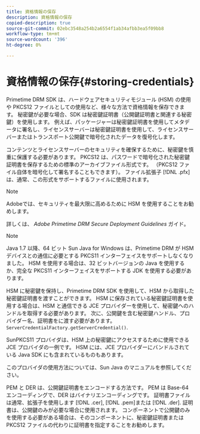 ```yaml
---
title: 資格情報の保存
description: 資格情報の保存
copied-description: true
source-git-commit: 02ebc3548a254b2a6554f1ab34afbb3ea5f09bb8
workflow-type: tm+mt
source-wordcount: '396'
ht-degree: 0%

---
```


# 資格情報の保存{#storing-credentials}

Primetime DRM SDK は、ハードウェアセキュリティモジュール (HSM) の使用や PKCS12 ファイルとしての使用など、様々な方法で資格情報を保存できます。 秘密鍵が必要な場合、SDK は秘密鍵証明書（公開鍵証明書と関連する秘密鍵）を使用します。 例えば、パッケージャーは秘密鍵証明書を使用してメタデータに署名し、ライセンスサーバーは秘密鍵証明書を使用して、ライセンスサーバーまたはトランスポート公開鍵で暗号化されたデータを復号化します。

コンテンツとライセンスサーバーのセキュリティを確保するために、秘密鍵を慎重に保護する必要があります。 PKCS12 は、パスワードで暗号化された秘密鍵証明書を保存するための標準のアーカイブファイル形式です。 （PKCS12 ファイル自体を暗号化して署名することもできます）。 ファイル拡張子 [!DNL .pfx] は、通常、この形式をサポートするファイルに使用されます。

>[!NOTE]
>
>Adobeでは、セキュリティを最大限に高めるために HSM を使用することをお勧めします。
>
>詳しくは、 *Adobe Primetime DRM Secure Deployment Guidelines* ガイド。

>[!NOTE]
>
>Java 1.7 以降、64 ビット Sun Java for Windows は、Primetime DRM が HSM デバイスとの通信に必要とする PKCS11 インターフェイスをサポートしなくなりました。 HSM を使用する場合は、32 ビットバージョンの Java を使用するか、完全な PKCS11 インターフェイスをサポートする JDK を使用する必要があります。

HSM に秘密鍵を保持し、Primetime DRM SDK を使用して、HSM から取得した秘密鍵証明書を渡すことができます。 HSM に保存されている秘密鍵証明書を使用する場合は、HSM と通信できる JCE プロバイダーを使用して、秘密鍵へのハンドルを取得する必要があります。 次に、公開鍵を含む秘密鍵ハンドル、プロバイダー名、証明書をに渡す必要があります。 `ServerCredentialFactory.getServerCredential()`.

SunPKCS11 プロバイダは、HSM 上の秘密鍵にアクセスするために使用できる JCE プロバイダの一例です。 HSM には、JCE プロバイダーにバンドルされている Java SDK にも含まれているものもあります。

このプロバイダの使用方法については、Sun Java のマニュアルを参照してください。

PEM と DER は、公開鍵証明書をエンコードする方法です。 PEM は Base-64 エンコーディングで、DER はバイナリエンコーディングです。 証明書ファイルは通常、拡張子を使用します [!DNL .cer], [!DNL .pem]または [!DNL .der]. 証明書は、公開鍵のみが必要な場合に使用されます。 コンポーネントで公開鍵のみを使用する必要がある場合は、そのコンポーネントに、秘密鍵証明書または PKCS12 ファイルの代わりに証明書を指定することをお勧めします。
